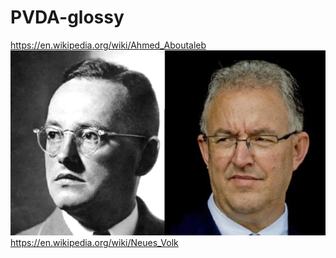 # PVDA-glossy
https://en.wikipedia.org/wiki/Ahmed_Aboutaleb
![](https://github.com/nondejus/PVDA/blob/main/ArtBoard%20Image%20(53).jpg)
https://en.wikipedia.org/wiki/Neues_Volk
